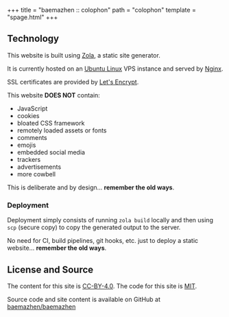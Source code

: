 +++
title = "baemazhen :: colophon"
path = "colophon"
template = "spage.html"
+++

## Technology

This website is built using [Zola](https://www.getzola.org/), a static site generator.

It is currently hosted on an [Ubuntu Linux](https://ubuntu.com/server) VPS instance and served by [Nginx](https://nginx.org/).

SSL certificates are provided by [Let's Encrypt](https://letsencrypt.org/).

This website **DOES NOT** contain:

- JavaScript
- cookies
- bloated CSS framework
- remotely loaded assets or fonts
- comments
- emojis
- embedded social media
- trackers
- advertisements
- more cowbell

This is deliberate and by design... **remember the old ways**.

### Deployment

Deployment simply consists of running `zola build` locally and then using `scp` (secure copy) to copy the generated output to the server.

No need for CI, build pipelines, git hooks, etc. just to deploy a static website... **remember the old ways**.

## License and Source

The content for this site is [CC-BY-4.0](https://creativecommons.org/licenses/by/4.0/). The code for this site is [MIT](https://opensource.org/licenses/MIT). 

Source code and site content is available on GitHub at [baemazhen/baemazhen](https://github.com/baemazhen/baemazhen)